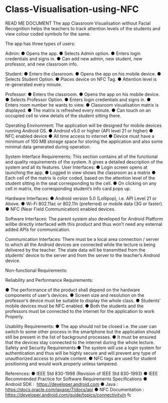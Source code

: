 # Class-Visualisation-using-NFC
READ ME DOCUMENT
The app Classroom Visualisation without Facial Recognition
helps the teachers to track attention levels of the students and
view colour coded symbols for the same.

The app has three types of users:

Admin:
● Opens the app.
● Selects Admin option.
● Enters login credentials and signs in.
● Can add new admin, new student, new professor, and new classroom
info.

Student:
● Enters the classroom.
● Opens the app on his mobile device.
● Selects Student Option.
● Places device on NFC Tag.
● Attention level is re-generated every minute.

Professor:
● Enters the classroom.
● Opens the app on his mobile device.
● Selects Professor Option.
● Enters login credentials and signs in.
● Enters room number he wants to view.
● Classroom visualisation matrix is displayed.
● The matrix is refreshed every minute.
● Can touch on an occupied cell to view details of the student
sitting there.

Operating Environment:
The application will be designed for mobile devices running
Android OS.
● Android v5.0 or higher (API level 21 or higher)
● NFC enabled device
● All time access to internet
● Device must have a minimum of 100 MB storage space
for storing the application and also some minimal data
generated during operation.

System Interface Requirements:
This section contains all of the functional and quality
requirements of the system. It gives a detailed description of the
system and all its features.
User Interfaces:
● Login screen opens at launching the app.
● Logged in view shows the classroom as a matrix
● Each cell of the matrix is color coded, based on the
attention level of the student sitting in the seat
corresponding to the cell.
● On clicking on any cell in matrix, the corresponding
student’s info card pops up.

Hardware Interfaces:
● Android version 5.0 (Lollipop), i.e. API Level 21 or
Above.
● Wi-Fi 802.11ac or 802.11n (preferred) or mobile data
(3G or faster).
● NFC (Near Field Communication) enabled devices.

Software Interfaces:
The parent system also developed for Android Platform willbe directly interfaced with this product and thus won’t need
any external added APIs for communication.

Communication Interfaces:
There must be a local area connection / server to which all
the Android devices are connected while the lecture is being
delivered by the teacher. The state data will be transmitted
from the students’ device to the server and from the server
to the teacher’s Android device.

Non-functional Requirements:

Reliability and Performance Requirements:

● The performance of the product shall depend on the
hardware components of user’s devices.
● Screen size and resolution on the professor’s device
must be suitable to display the whole class.
● Students’ mobile devices must be NFC enabled.
● Both the students and the professors must be
connected to the internet for the application to work
Properly.

Usability Requirements:
● The app should not be closed i.e. the user can
switch to some other process in the smartphone
but the application should still be present in the
list of background processes.
● It must be ensured that the devices stay
connected to the internet during the whole
lecture.
Safety and Security Requirements:● The system will use a login system for authentication
and thus will be highly secure and will prevent any
type of unauthorized access to private content.
● NFC tags are used for student positioning and would
work properly unless tampered.

References:
● IEEE Std 830-1998 (Revision of IEEE Std 830-1993)
● IEEE Recommended Practice for Software Requirements
Specifications
● Android SDK : ​ https://developer.android.com
● Java : ​ https://docs.oracle.com/javase/7/docs/api
● NFC Documentation :
https://developer.android.com/guide/topics/connectivity/n
fc
